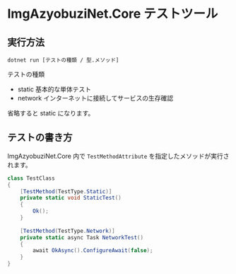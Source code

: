 # ImgAzyobuziNet.Core テストツール
## 実行方法
```
dotnet run [テストの種類 / 型.メソッド]
```

テストの種類
* static 基本的な単体テスト
* network インターネットに接続してサービスの生存確認

省略すると static になります。

## テストの書き方
ImgAzyobuziNet.Core 内で `TestMethodAttribute` を指定したメソッドが実行されます。

```csharp
class TestClass
{
	[TestMethod(TestType.Static)]
	private static void StaticTest()
	{
		Ok();
	}
	
	[TestMethod(TestType.Network)]
	private static async Task NetworkTest()
	{
		await OkAsync().ConfigureAwait(false);
	}
}
```
